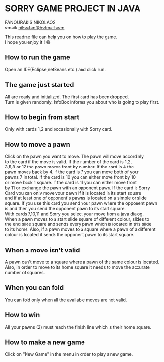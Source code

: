 # SORRY GAME PROJECT IN JAVA

FANOURAKIS NIKOLAOS\
email: nikosfan@hotmail.com

This readme file can help you on how to play the game.\
I hope you enjoy it ! :smile:

## **How to run the game**

Open an IDE(Eclipse,netBeans etc.) and click run.

## **The game just started**

All are ready and initialized. The first card has been dropped.\
Turn is given randomly. InfoBox informs you about who is going to
play first.

## **How to begin from start**

Only with cards 1,2 and occasionally with Sorry card.

## **How to move a pawn**

Click on the pawn you want to move. The pawn will move accordinly\
to the card if the move is valid. If the number of the card is 1,2,\
3,5,8 or 12 the pawn moves front by number. If the card is 4 the\
pawn moves back by 4. If the card is 7 you can move both of your\
pawns 7 in total. If the card is 10 you can either move front by 10\
or move back 1 square. If the card is 11 you can either move front\
by 11 or exchange the pawn with an opponent pawn. If the card is Sorry\
Card you can only move your pawn if it is located in its start square\
and if at least one of opponent's pawns is located on a simple or slide\
square. If you use this card you send your pawn where the opponent pawn\
is and then you send the opponent pawn to its start square.\
With cards 7,10,11 and Sorry you select your move from a java dialog.\
When a pawn moves to a start slide square of different colour, slides to\
the end slide square and sends every pawn which is located in this slide\
to its home. Also, if a pawn moves to a square where a pawn of a different\
colour is located it sends the opponent pawn to its start square.

## **When a move isn't valid**

A pawn can't move to a square where a pawn of the same colour is located.\
Also, in order to move to its home square it needs to move the accurate
number of squares.

## **When you can fold**

You can fold only when all the available moves are not valid.

## **How to win**

All your pawns (2) must reach the finish line which is their home square.

## **How to make a new game**

Click on "New Game" in the menu in order to play a new game.
